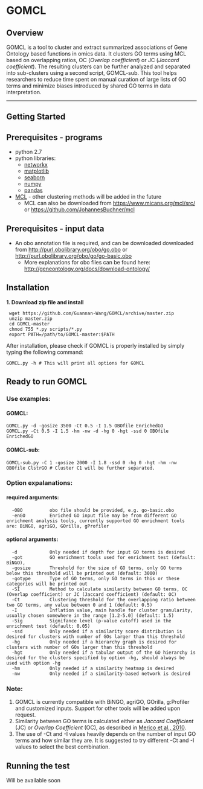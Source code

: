# GOMCL
## Overview
GOMCL is a tool to cluster and extract summarized associations of Gene Ontology based functions in omics data. It clusters GO terms using MCL based on overlapping ratios, OC (*Overlap coefficient*) or JC (*Jaccard coefficient*). The resulting clusters can be further analyzed and separated into sub-clusters using a second script, GOMCL-sub. This tool helps researchers to reduce time spent on manual curation of large lists of GO terms and minimize biases introduced by shared GO terms in data interpretation. 

---
## Getting Started
## Prerequisites - programs
* python 2.7
* python libraries: 
  - [networkx](https://networkx.github.io/)
  - [matplotlib](https://matplotlib.org/)
  - [seaborn](https://seaborn.pydata.org/)
  - [numpy](numpy)
  - [pandas](https://pandas.pydata.org/)
* [MCL](https://micans.org/mcl/) - other clustering methods will be added in the future
  - MCL can also be downloaded from https://www.micans.org/mcl/src/ or https://github.com/JohannesBuchner/mcl
## Prerequisites - input data
* An obo annotation file is required, and can be downloaded downloaded from http://purl.obolibrary.org/obo/go.obo or http://purl.obolibrary.org/obo/go/go-basic.obo 
  - More explanations for obo files can be found here: http://geneontology.org/docs/download-ontology/
## Installation
**1. Download zip file and install**
```
 wget https://github.com/Guannan-Wang/GOMCL/archive/master.zip
 unzip master.zip
 cd GOMCL-master
 chmod 755 *.py scripts/*.py
 export PATH=/path/to/GOMCL-master:$PATH 
```
After installation, please check if GOMCL is properly installed by simply typing the following command:
```
GOMCL.py -h # This will print all options for GOMCL
```
## Ready to run GOMCL
### Use examples:
#### GOMCL:
```
GOMCL.py -d -gosize 3500 -Ct 0.5 -I 1.5 OBOfile EnrichedGO
GOMCL.py -Ct 0.5 -I 1.5 -hm -nw -d -hg 0 -hgt -ssd 0 OBOfile EnrichedGO
```
#### GOMCL-sub:
```
GOMCL-sub.py -C 1 -gosize 2000 -I 1.8 -ssd 0 -hg 0 -hgt -hm -nw OBOfile ClstrGO # Cluster C1 will be further separated.
```
### Option expalanations:
#### required arguments:
```
  -OBO			obo file should be provided, e.g. go-basic.obo
  -enGO			Enriched GO input file may be from different GO enrichment analysis tools, currently supported GO enrichment tools are: BiNGO, agriGO, GOrilla, gProfiler
```
#### optional arguments:
```
  -d			Only needed if depth for input GO terms is desired 
  -got			GO enrichment tools used for enrichment test (default: BiNGO), 
  -gosize		Threshold for the size of GO terms, only GO terms below this threshold will be printed out (default: 3000)
  -gotype		Type of GO terms, only GO terms in this or these categories will be printed out 
  -SI			Method to calculate similarity between GO terms, OC (Overlap coefficient) or JC (Jaccard coefficient) (default: OC)
  -Ct			Clustering threshold for the overlapping ratio between two GO terms, any value between 0 and 1 (default: 0.5)
  -I			Inflation value, main handle for cluster granularity, usually chosen somewhere in the range [1.2-5.0] (default: 1.5)
  -Sig			Signifance level (p-value cutoff) used in the enrichment test (default: 0.05)
  -ssd			Only needed if a similarity score distribution is desired for clusters with number of GOs larger than this threshold
  -hg			Only needed if a hierarchy graph is desired for clusters with number of GOs larger than this threshold
  -hgt			Only needed if a tabular output of the GO hierarchy is desired for the clusters specified by option -hg, should always be used with option -hg
  -hm			Only needed if a similarity heatmap is desired
  -nw			Only needed if a similarity-based network is desired
```
### Note:
1. GOMCL is currently compatible with BiNGO, agriGO, GOrilla, g:Profiler and customized inputs. Support for other tools will be added upon request. 
2. Similarity between GO terms is calculated either as *Jaccard Coefficient* (JC) or *Overlap Coefficient* (OC), as described in [Merico et al., 2010](https://journals.plos.org/plosone/article?id=10.1371/journal.pone.0013984).
3. The use of -Ct and -I values heavily depends on the number of input GO terms and how similar they are. It is suggested to try different -Ct and -I values to select the best combination.
## Running the test
Will be available soon
